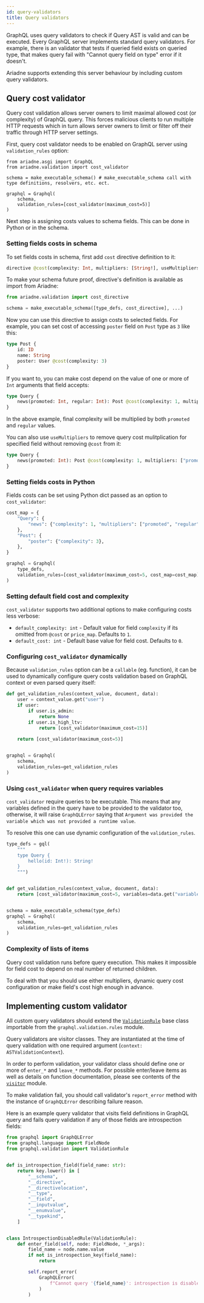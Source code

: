 ```yaml
---
id: query-validators
title: Query validators
---
```


GraphQL uses query validators to check if Query AST is valid and can be executed. Every GraphQL server implements standard query validators. For example, there is an validator that tests if queried field exists on queried type, that makes query fail with "Cannot query field on type" error if it doesn't.

Ariadne supports extending this server behaviour by including custom query validators.


## Query cost validator

Query cost validation allows server owners to limit maximal allowed cost (or complexity) of GraphQL query. This forces malicious clients to run multiple HTTP requests which in turn allows server owners to limit or filter off their traffic through HTTP server settings.

First, query cost validator needs to be enabled on GraphQL server using `validation_rules` option:

```
from ariadne.asgi import GraphQL
from ariadne.validation import cost_validator

schema = make_executable_schema() # make_executable_schema call with type definitions, resolvers, etc. ect.

graphql = Graphql(
    schema,
    validation_rules=[cost_validator(maximum_cost=5)]
)
```

Next step is assigning costs values to schema fields. This can be done in Python or in the schema.


### Setting fields costs in schema

To set fields costs in schema, first add `cost` directive definition to it:

```graphql
directive @cost(complexity: Int, multipliers: [String!], useMultipliers: Boolean) on FIELD | FIELD_DEFINITION
```

To make your schema future proof, directive's definition is available as import from Ariadne:

```python
from ariadne.validation import cost_directive

schema = make_executable_schema([type_defs, cost_directive], ...)
```

Now you can use this directive to assign costs to selected fields. For example, you can set cost of accessing `poster` field on `Post` type as `3` like this:

```graphql
type Post {
    id: ID
    name: String
    poster: User @cost(complexity: 3)
}
```

If you want to, you can make cost depend on the value of one or more of `Int` arguments that field accepts:

```graphql
type Query {
    news(promoted: Int, regular: Int): Post @cost(complexity: 1, multipliers: ["promoted", "regular"])
}
```

In the above example, final complexity will be multiplied by both `promoted` and `regular` values.

You can also use `useMultipliers` to remove query cost mulitplication for specified field without removing `@cost` from it:

```graphql
type Query {
    news(promoted: Int): Post @cost(complexity: 1, multipliers: ["promoted"], useMultipliers: false)
}
```


### Setting fields costs in Python

Fields costs can be set using Python dict passed as an option to `cost_validator`:

```python
cost_map = {
    "Query": {
        "news": {"complexity": 1, "multipliers": ["promoted", "regular"]},
    },
    "Post": {
        "poster": {"complexity": 3},
    },
}

graphql = Graphql(
    type_defs,
    validation_rules=[cost_validator(maximum_cost=5, cost_map=cost_map)]
)
```


### Setting default field cost and complexity

`cost_validator` supports two additional options to make configuring costs less verbose:

- `default_complexity: int` - Default value for field `complexity` if its omitted from `@cost` or `price_map`. Defaults to `1`.
- `default_cost: int` - Default base value for field cost. Defaults to `0`.


### Configuring `cost_validator` dynamically

Because `validation_rules` option can be a `callable` (eg. function), it can be used to dynamically configure query costs validation based on GraphQL context or even parsed query itself:

```python
def get_validation_rules(context_value, document, data):
    user = context_value.get("user")
    if user:
        if user.is_admin:
            return None
        if user.is_high_ltv:
            return [cost_validator(maximum_cost=15)]
    
    return [cost_validator(maximum_cost=5)]


graphql = Graphql(
    schema,
    validation_rules=get_validation_rules
)
```

### Using `cost_validator` when query requires variables

`cost_validator` require queries to be executable. This means that any variables defined in the query have to be provided to the validator too, otherwise, it will raise `GraphQLError` saying that `Argument was provided the variable which was not provided a runtime value`.

To resolve this one can use dynamic configuration of the `validation_rules`.

```python
type_defs = gql(
    """
    type Query {
        hello(id: Int!): String!
    }
    """)


def get_validation_rules(context_value, document, data):
    return [cost_validator(maximum_cost=5, variables=data.get("variables"))]


schema = make_executable_schema(type_defs)
graphql = Graphql(
    schema,
    validation_rules=get_validation_rules
)
```

### Complexity of lists of items

Query cost validation runs before query execution. This makes it impossible for field cost to depend on real number of returned children.

To deal with that you should use either multipliers, dynamic query cost configuration or make field's cost high enough in advance.


## Implementing custom validator

All custom query validators should extend the [`ValidationRule`](https://github.com/graphql-python/graphql-core/blob/v3.0.5/src/graphql/validation/rules/__init__.py#L37) base class importable from the `graphql.validation.rules` module.

Query validators are visitor classes. They are instantiated at the time of query validation with one required argument (`context: ASTValidationContext`).

In order to perform validation, your validator class should define one or more of `enter_*` and `leave_*` methods. For possible enter/leave items as well as details on function documentation, please see contents of the [`visitor`](https://github.com/graphql-python/graphql-core/blob/v3.0.5/src/graphql/language/visitor.py) module.

To make validation fail, you should call validator's `report_error` method with the instance of `GraphQLError` describing failure reason.

Here is an example query validator that visits field definitions in GraphQL query and fails query validation if any of those fields are introspection fields:

```python
from graphql import GraphQLError
from graphql.language import FieldNode
from graphql.validation import ValidationRule


def is_introspection_field(field_name: str):
    return key.lower() in [
        "__schema",
        "__directive",
        "__directivelocation",
        "__type",
        "__field",
        "__inputvalue",
        "__enumvalue",
        "__typekind",
    ]


class IntrospectionDisabledRule(ValidationRule):
    def enter_field(self, node: FieldNode, *_args):
        field_name = node.name.value
        if not is_introspection_key(field_name):
            return

        self.report_error(
            GraphQLError(
                f"Cannot query '{field_name}': introspection is disabled.", node,
            )
        )

```
